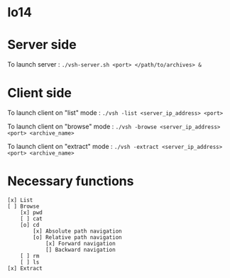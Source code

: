 # lo14

# Server side

To launch server :
`./vsh-server.sh <port> </path/to/archives> &`

# Client side

To launch client on "list" mode : 
`./vsh -list <server_ip_address> <port>`

To launch client on "browse" mode :
`./vsh -browse <server_ip_address> <port> <archive_name>`

To launch client on "extract" mode :
`./vsh -extract <server_ip_address> <port> <archive_name>`


# Necessary functions
	[x] List
	[ ] Browse
		[x] pwd
		[ ] cat
		[o] cd
		    [x] Absolute path navigation
		    [o] Relative path navigation
		        [x] Forward navigation
		        [] Backward navigation
		[ ] rm
		[ ] ls
	[x] Extract
